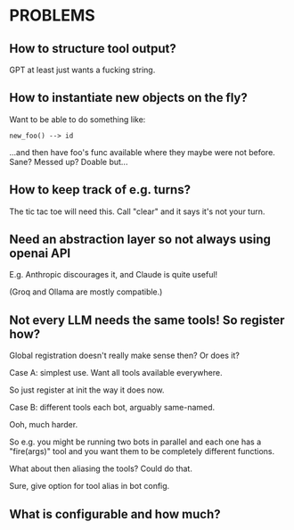 # PROBLEMS

## How to structure tool output?

GPT at least just wants a fucking string.

## How to instantiate new objects on the fly?

Want to be able to do something like:

```
new_foo() --> id
```

...and then have foo's func available where they maybe were not before.
Sane? Messed up?  Doable but...

## How to keep track of e.g. turns?

The tic tac toe will need this.  Call "clear" and it says it's not your turn.

## Need an abstraction layer so not always using openai API

E.g. Anthropic discourages it, and Claude is quite useful!

(Groq and Ollama are mostly compatible.)

## Not every LLM needs the same tools!  So register how?

Global registration doesn't really make sense then?  Or does it?

Case A: simplest use.  Want all tools available everywhere.

So just register at init the way it does now.

Case B: different tools each bot, arguably same-named.

Ooh, much harder.

So e.g. you might be running two bots in parallel and each one has a
"fire(args)" tool and you want them to be completely different functions.

What about then aliasing the tools?  Could do that.

Sure, give option for tool alias in bot config.

## What is configurable and how much?

